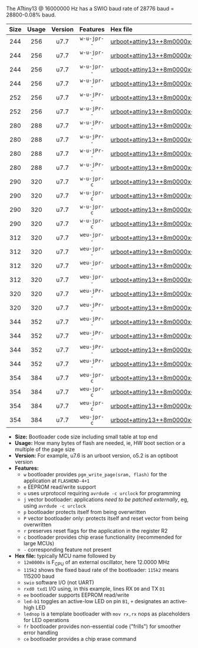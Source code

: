 The ATtiny13 @ 16000000 Hz has a SWIO baud rate of 28776 baud = 28800-0.08% baud.

|Size|Usage|Version|Features|Hex file|
|:-:|:-:|:-:|:-:|:--|
|244|256|u7.7|`w-u-jpr--`|[urboot+attiny13++8m0000x+++14k4_swio_rxb0_txb1_led+b2.hex](https://raw.githubusercontent.com/stefanrueger/urboot.hex/main/mcus/attiny13/external_oscillator/fcpu++8m0000_Hz/br+++14k4_bps/urboot+attiny13++8m0000x+++14k4_swio_rxb0_txb1_led+b2.hex)|
|244|256|u7.7|`w-u-jpr--`|[urboot+attiny13++8m0000x+++14k4_swio_rxb0_txb1_lednop.hex](https://raw.githubusercontent.com/stefanrueger/urboot.hex/main/mcus/attiny13/external_oscillator/fcpu++8m0000_Hz/br+++14k4_bps/urboot+attiny13++8m0000x+++14k4_swio_rxb0_txb1_lednop.hex)|
|244|256|u7.7|`w-u-jpr--`|[urboot+attiny13++8m0000x+++14k4_swio_rxb1_txb0_led+b2.hex](https://raw.githubusercontent.com/stefanrueger/urboot.hex/main/mcus/attiny13/external_oscillator/fcpu++8m0000_Hz/br+++14k4_bps/urboot+attiny13++8m0000x+++14k4_swio_rxb1_txb0_led+b2.hex)|
|244|256|u7.7|`w-u-jpr--`|[urboot+attiny13++8m0000x+++14k4_swio_rxb1_txb0_lednop.hex](https://raw.githubusercontent.com/stefanrueger/urboot.hex/main/mcus/attiny13/external_oscillator/fcpu++8m0000_Hz/br+++14k4_bps/urboot+attiny13++8m0000x+++14k4_swio_rxb1_txb0_lednop.hex)|
|252|256|u7.7|`w-u-jPr--`|[urboot+attiny13++8m0000x+++14k4_swio_rxb0_txb1.hex](https://raw.githubusercontent.com/stefanrueger/urboot.hex/main/mcus/attiny13/external_oscillator/fcpu++8m0000_Hz/br+++14k4_bps/urboot+attiny13++8m0000x+++14k4_swio_rxb0_txb1.hex)|
|252|256|u7.7|`w-u-jPr--`|[urboot+attiny13++8m0000x+++14k4_swio_rxb1_txb0.hex](https://raw.githubusercontent.com/stefanrueger/urboot.hex/main/mcus/attiny13/external_oscillator/fcpu++8m0000_Hz/br+++14k4_bps/urboot+attiny13++8m0000x+++14k4_swio_rxb1_txb0.hex)|
|280|288|u7.7|`w-u-jPr--`|[urboot+attiny13++8m0000x+++14k4_swio_rxb0_txb1_led+b2_fr.hex](https://raw.githubusercontent.com/stefanrueger/urboot.hex/main/mcus/attiny13/external_oscillator/fcpu++8m0000_Hz/br+++14k4_bps/urboot+attiny13++8m0000x+++14k4_swio_rxb0_txb1_led+b2_fr.hex)|
|280|288|u7.7|`w-u-jPr--`|[urboot+attiny13++8m0000x+++14k4_swio_rxb0_txb1_lednop_fr.hex](https://raw.githubusercontent.com/stefanrueger/urboot.hex/main/mcus/attiny13/external_oscillator/fcpu++8m0000_Hz/br+++14k4_bps/urboot+attiny13++8m0000x+++14k4_swio_rxb0_txb1_lednop_fr.hex)|
|280|288|u7.7|`w-u-jPr--`|[urboot+attiny13++8m0000x+++14k4_swio_rxb1_txb0_led+b2_fr.hex](https://raw.githubusercontent.com/stefanrueger/urboot.hex/main/mcus/attiny13/external_oscillator/fcpu++8m0000_Hz/br+++14k4_bps/urboot+attiny13++8m0000x+++14k4_swio_rxb1_txb0_led+b2_fr.hex)|
|280|288|u7.7|`w-u-jPr--`|[urboot+attiny13++8m0000x+++14k4_swio_rxb1_txb0_lednop_fr.hex](https://raw.githubusercontent.com/stefanrueger/urboot.hex/main/mcus/attiny13/external_oscillator/fcpu++8m0000_Hz/br+++14k4_bps/urboot+attiny13++8m0000x+++14k4_swio_rxb1_txb0_lednop_fr.hex)|
|290|320|u7.7|`w-u-jpr-c`|[urboot+attiny13++8m0000x+++14k4_swio_rxb0_txb1_led+b2_fr_ce.hex](https://raw.githubusercontent.com/stefanrueger/urboot.hex/main/mcus/attiny13/external_oscillator/fcpu++8m0000_Hz/br+++14k4_bps/urboot+attiny13++8m0000x+++14k4_swio_rxb0_txb1_led+b2_fr_ce.hex)|
|290|320|u7.7|`w-u-jpr-c`|[urboot+attiny13++8m0000x+++14k4_swio_rxb0_txb1_lednop_fr_ce.hex](https://raw.githubusercontent.com/stefanrueger/urboot.hex/main/mcus/attiny13/external_oscillator/fcpu++8m0000_Hz/br+++14k4_bps/urboot+attiny13++8m0000x+++14k4_swio_rxb0_txb1_lednop_fr_ce.hex)|
|290|320|u7.7|`w-u-jpr-c`|[urboot+attiny13++8m0000x+++14k4_swio_rxb1_txb0_led+b2_fr_ce.hex](https://raw.githubusercontent.com/stefanrueger/urboot.hex/main/mcus/attiny13/external_oscillator/fcpu++8m0000_Hz/br+++14k4_bps/urboot+attiny13++8m0000x+++14k4_swio_rxb1_txb0_led+b2_fr_ce.hex)|
|290|320|u7.7|`w-u-jpr-c`|[urboot+attiny13++8m0000x+++14k4_swio_rxb1_txb0_lednop_fr_ce.hex](https://raw.githubusercontent.com/stefanrueger/urboot.hex/main/mcus/attiny13/external_oscillator/fcpu++8m0000_Hz/br+++14k4_bps/urboot+attiny13++8m0000x+++14k4_swio_rxb1_txb0_lednop_fr_ce.hex)|
|312|320|u7.7|`weu-jpr--`|[urboot+attiny13++8m0000x+++14k4_swio_rxb0_txb1_ee_led+b2.hex](https://raw.githubusercontent.com/stefanrueger/urboot.hex/main/mcus/attiny13/external_oscillator/fcpu++8m0000_Hz/br+++14k4_bps/urboot+attiny13++8m0000x+++14k4_swio_rxb0_txb1_ee_led+b2.hex)|
|312|320|u7.7|`weu-jpr--`|[urboot+attiny13++8m0000x+++14k4_swio_rxb0_txb1_ee_lednop.hex](https://raw.githubusercontent.com/stefanrueger/urboot.hex/main/mcus/attiny13/external_oscillator/fcpu++8m0000_Hz/br+++14k4_bps/urboot+attiny13++8m0000x+++14k4_swio_rxb0_txb1_ee_lednop.hex)|
|312|320|u7.7|`weu-jpr--`|[urboot+attiny13++8m0000x+++14k4_swio_rxb1_txb0_ee_led+b2.hex](https://raw.githubusercontent.com/stefanrueger/urboot.hex/main/mcus/attiny13/external_oscillator/fcpu++8m0000_Hz/br+++14k4_bps/urboot+attiny13++8m0000x+++14k4_swio_rxb1_txb0_ee_led+b2.hex)|
|312|320|u7.7|`weu-jpr--`|[urboot+attiny13++8m0000x+++14k4_swio_rxb1_txb0_ee_lednop.hex](https://raw.githubusercontent.com/stefanrueger/urboot.hex/main/mcus/attiny13/external_oscillator/fcpu++8m0000_Hz/br+++14k4_bps/urboot+attiny13++8m0000x+++14k4_swio_rxb1_txb0_ee_lednop.hex)|
|320|320|u7.7|`weu-jPr--`|[urboot+attiny13++8m0000x+++14k4_swio_rxb0_txb1_ee.hex](https://raw.githubusercontent.com/stefanrueger/urboot.hex/main/mcus/attiny13/external_oscillator/fcpu++8m0000_Hz/br+++14k4_bps/urboot+attiny13++8m0000x+++14k4_swio_rxb0_txb1_ee.hex)|
|320|320|u7.7|`weu-jPr--`|[urboot+attiny13++8m0000x+++14k4_swio_rxb1_txb0_ee.hex](https://raw.githubusercontent.com/stefanrueger/urboot.hex/main/mcus/attiny13/external_oscillator/fcpu++8m0000_Hz/br+++14k4_bps/urboot+attiny13++8m0000x+++14k4_swio_rxb1_txb0_ee.hex)|
|344|352|u7.7|`weu-jPr--`|[urboot+attiny13++8m0000x+++14k4_swio_rxb0_txb1_ee_led+b2_fr.hex](https://raw.githubusercontent.com/stefanrueger/urboot.hex/main/mcus/attiny13/external_oscillator/fcpu++8m0000_Hz/br+++14k4_bps/urboot+attiny13++8m0000x+++14k4_swio_rxb0_txb1_ee_led+b2_fr.hex)|
|344|352|u7.7|`weu-jPr--`|[urboot+attiny13++8m0000x+++14k4_swio_rxb0_txb1_ee_lednop_fr.hex](https://raw.githubusercontent.com/stefanrueger/urboot.hex/main/mcus/attiny13/external_oscillator/fcpu++8m0000_Hz/br+++14k4_bps/urboot+attiny13++8m0000x+++14k4_swio_rxb0_txb1_ee_lednop_fr.hex)|
|344|352|u7.7|`weu-jPr--`|[urboot+attiny13++8m0000x+++14k4_swio_rxb1_txb0_ee_led+b2_fr.hex](https://raw.githubusercontent.com/stefanrueger/urboot.hex/main/mcus/attiny13/external_oscillator/fcpu++8m0000_Hz/br+++14k4_bps/urboot+attiny13++8m0000x+++14k4_swio_rxb1_txb0_ee_led+b2_fr.hex)|
|344|352|u7.7|`weu-jPr--`|[urboot+attiny13++8m0000x+++14k4_swio_rxb1_txb0_ee_lednop_fr.hex](https://raw.githubusercontent.com/stefanrueger/urboot.hex/main/mcus/attiny13/external_oscillator/fcpu++8m0000_Hz/br+++14k4_bps/urboot+attiny13++8m0000x+++14k4_swio_rxb1_txb0_ee_lednop_fr.hex)|
|354|384|u7.7|`weu-jpr-c`|[urboot+attiny13++8m0000x+++14k4_swio_rxb0_txb1_ee_led+b2_fr_ce.hex](https://raw.githubusercontent.com/stefanrueger/urboot.hex/main/mcus/attiny13/external_oscillator/fcpu++8m0000_Hz/br+++14k4_bps/urboot+attiny13++8m0000x+++14k4_swio_rxb0_txb1_ee_led+b2_fr_ce.hex)|
|354|384|u7.7|`weu-jpr-c`|[urboot+attiny13++8m0000x+++14k4_swio_rxb0_txb1_ee_lednop_fr_ce.hex](https://raw.githubusercontent.com/stefanrueger/urboot.hex/main/mcus/attiny13/external_oscillator/fcpu++8m0000_Hz/br+++14k4_bps/urboot+attiny13++8m0000x+++14k4_swio_rxb0_txb1_ee_lednop_fr_ce.hex)|
|354|384|u7.7|`weu-jpr-c`|[urboot+attiny13++8m0000x+++14k4_swio_rxb1_txb0_ee_led+b2_fr_ce.hex](https://raw.githubusercontent.com/stefanrueger/urboot.hex/main/mcus/attiny13/external_oscillator/fcpu++8m0000_Hz/br+++14k4_bps/urboot+attiny13++8m0000x+++14k4_swio_rxb1_txb0_ee_led+b2_fr_ce.hex)|
|354|384|u7.7|`weu-jpr-c`|[urboot+attiny13++8m0000x+++14k4_swio_rxb1_txb0_ee_lednop_fr_ce.hex](https://raw.githubusercontent.com/stefanrueger/urboot.hex/main/mcus/attiny13/external_oscillator/fcpu++8m0000_Hz/br+++14k4_bps/urboot+attiny13++8m0000x+++14k4_swio_rxb1_txb0_ee_lednop_fr_ce.hex)|

- **Size:** Bootloader code size including small table at top end
- **Usage:** How many bytes of flash are needed, ie, HW boot section or a multiple of the page size
- **Version:** For example, u7.6 is an urboot version, o5.2 is an optiboot version
- **Features:**
  + `w` bootloader provides `pgm_write_page(sram, flash)` for the application at `FLASHEND-4+1`
  + `e` EEPROM read/write support
  + `u` uses urprotocol requiring `avrdude -c urclock` for programming
  + `j` vector bootloader: applications *need to be patched externally*, eg, using `avrdude -c urclock`
  + `p` bootloader protects itself from being overwritten
  + `P` vector bootloader only: protects itself and reset vector from being overwritten
  + `r` preserves reset flags for the application in the register R2
  + `c` bootloader provides chip erase functionality (recommended for large MCUs)
  + `-` corresponding feature not present
- **Hex file:** typically MCU name followed by
  + `12m0000x` is F<sub>CPU</sub> of an external oscillator, here 12.0000 MHz
  + `115k2` shows the fixed baud rate of the bootloader: `115k2` means 115200 baud
  + `swio` software I/O (not UART)
  + `rxd0 txd1` I/O using, in this example, lines RX `D0` and TX `D1`
  + `ee` bootloader supports EEPROM read/write
  + `led-b1` toggles an active-low LED on pin `B1`, `+` designates an active-high LED
  + `lednop` is a template bootloader with `mov rx,rx` nops as placeholders for LED operations
  + `fr` bootloader provides non-essential code ("frills") for smoother error handling
  + `ce` bootloader provides a chip erase command
